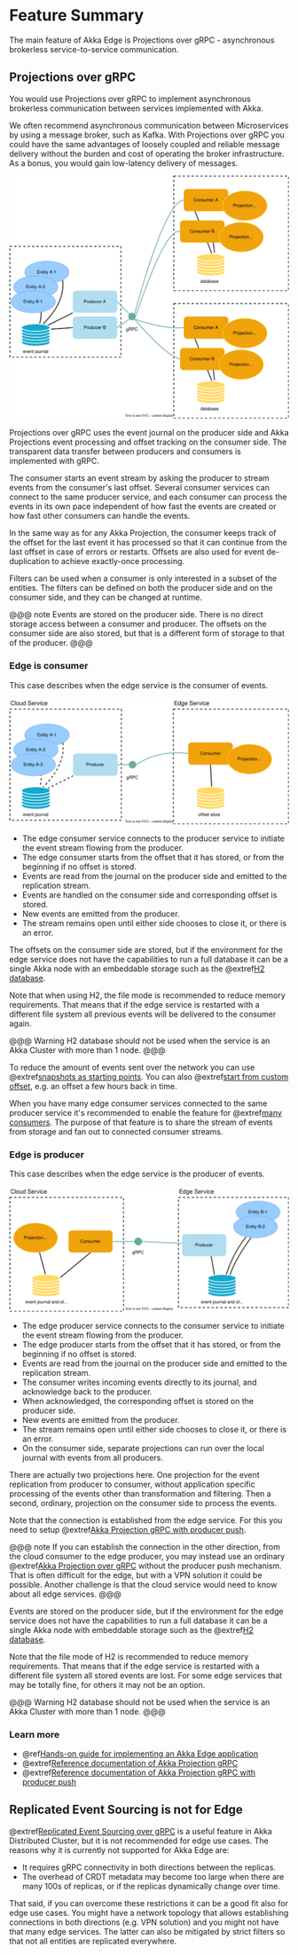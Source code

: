 # Feature Summary

The main feature of Akka Edge is Projections over gRPC - asynchronous brokerless service-to-service communication.

## Projections over gRPC

You would use Projections over gRPC to implement asynchronous brokerless communication between services
implemented with Akka.

We often recommend asynchronous communication between Microservices by using a message broker, such as Kafka.
With Projections over gRPC you could have the same advantages of loosely coupled and reliable message delivery
without the burden and cost of operating the broker infrastructure. As a bonus, you would gain low-latency
delivery of messages.

![Diagram showing services using projections over gRPC with one producer and two consumers](images/projection-over-grpc.svg)

Projections over gRPC uses the event journal on the producer side and Akka Projections event processing and offset
tracking on the consumer side. The transparent data transfer between producers and consumers is implemented with
gRPC.

The consumer starts an event stream by asking the producer to stream events from the consumer's last offset.
Several consumer services can connect to the same producer service, and each consumer can process the events
in its own pace independent of how fast the events are created or how fast other consumers can handle the events.

In the same way as for any Akka Projection, the consumer keeps track of the offset for the last event it has
processed so that it can continue from the last offset in case of errors or restarts. Offsets are also used for
event de-duplication to achieve exactly-once processing.

Filters can be used when a consumer is only interested in a subset of the entities. The filters can be defined
on both the producer side and on the consumer side, and they can be changed at runtime.

@@@ note
Events are stored on the producer side. There is no direct storage access between a consumer and
producer. The offsets on the consumer side are also stored, but that is a different form of storage to that of the
producer.
@@@

### Edge is consumer

This case describes when the edge service is the consumer of events.

![Diagram showing projections over gRPC with edge as consumer](images/edge-consumer.svg)

* The edge consumer service connects to the producer service to initiate the event stream flowing from the producer.
* The edge consumer starts from the offset that it has stored, or from the beginning if no offset is stored.
* Events are read from the journal on the producer side and emitted to the replication stream.
* Events are handled on the consumer side and corresponding offset is stored.
* New events are emitted from the producer.
* The stream remains open until either side chooses to close it, or there is an error.

The offsets on the consumer side are stored, but if the environment for the edge service does not
have the capabilities to run a full database it can be a single Akka node with an embeddable storage such as the @extref[H2 database](akka-persistence-r2dbc:getting-started.html#using-h2).

Note that when using H2, the file mode is recommended to reduce memory requirements. That means that if the edge service is restarted
with a different file system all previous events will be delivered to the consumer again.

@@@ Warning
H2 database should not be used when the service is an Akka Cluster with more than 1 node.
@@@

To reduce the amount of events sent over the network you can use @extref[snapshots as starting points](akka-projection:grpc.html#starting-from-snapshots).
You can also @extref[start from custom offset](akka-projection:grpc.html#start-from-custom-offset), e.g. an offset
a few hours back in time.

When you have many edge consumer services connected to the same producer service it's recommended to enable the
feature for @extref[many consumers](akka-projection:grpc.html#many-consumers). The purpose of that feature is to
share the stream of events from storage and fan out to connected consumer streams.

### Edge is producer

This case describes when the edge service is the producer of events.

![Diagram showing projections over gRPC with edge as consumer](images/edge-producer.svg)

* The edge producer service connects to the consumer service to initiate the event stream flowing from the producer.
* The edge producer starts from the offset that it has stored, or from the beginning if no offset is stored.
* Events are read from the journal on the producer side and emitted to the replication stream.
* The consumer writes incoming events directly to its journal, and acknowledge back to the producer.
* When acknowledged, the corresponding offset is stored on the producer side.
* New events are emitted from the producer.
* The stream remains open until either side chooses to close it, or there is an error.
* On the consumer side, separate projections can run over the local journal with events from all producers.

There are actually two projections here. One projection for the event replication from producer to consumer,
without application specific processing of the events other than transformation and filtering. Then a second, ordinary,
projection on the consumer side to process the events.

Note that the connection is established from the edge service. For this you need to setup @extref[Akka Projection gRPC with producer push](akka-projection:grpc-producer-push.html).

@@@ note
If you can establish the connection in the other direction, from the cloud consumer to the edge producer, you may
instead use an ordinary @extref[Akka Projection over gRPC](akka-projection:grpc.html) without the producer push mechanism.
That is often difficult for the edge, but with a VPN solution it could be possible. Another challenge is
that the cloud service would need to know about all edge services.
@@@

Events are stored on the producer side, but if the environment for the edge service does not
have the capabilities to run a full database it can be a single Akka node with embeddable storage such as the @extref[H2 database](akka-persistence-r2dbc:getting-started.html#using-h2).

Note that the file mode of H2 is recommended to reduce memory requirements. That means that if the edge service is restarted
with a different file system all stored events are lost. For some edge services that may be totally fine, for others
it may not be an option.

@@@ Warning
H2 database should not be used when the service is an Akka Cluster with more than 1 node.
@@@

### Learn more

* @ref[Hands-on guide for implementing an Akka Edge application](guide.md)
* @extref[Reference documentation of Akka Projection gRPC](akka-projection:grpc.html)
* @extref[Reference documentation of Akka Projection gRPC with producer push](akka-projection:grpc-producer-push.html)

## Replicated Event Sourcing is not for Edge

@extref[Replicated Event Sourcing over gRPC](akka-distributed-cluster:feature-summary.html#replicated-event-sourcing-over-grpc)
is a useful feature in Akka Distributed Cluster, but it is not recommended for edge use cases. The reasons why it is currently
not supported for Akka Edge are:

* It requires gRPC connectivity in both directions between the replicas.
* The overhead of CRDT metadata may become too large when there are many 100s of replicas, or if the replicas dynamically change over time.

That said, if you can overcome these restrictions it can be a good fit also for edge use cases. You might have 
a network topology that allows establishing connections in both directions (e.g. VPN solution) and you might not have
that many edge services. The latter can also be mitigated by strict filters so that not all entities are replicated
everywhere.
